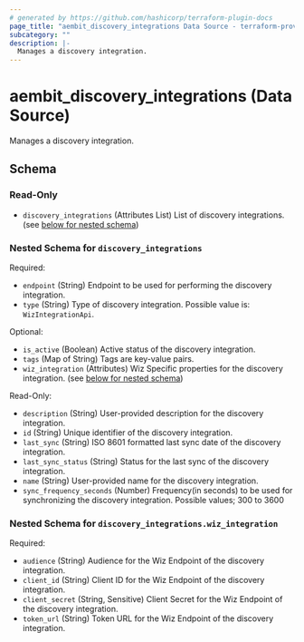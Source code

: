 ```yaml
---
# generated by https://github.com/hashicorp/terraform-plugin-docs
page_title: "aembit_discovery_integrations Data Source - terraform-provider-aembit"
subcategory: ""
description: |-
  Manages a discovery integration.
---
```


# aembit_discovery_integrations (Data Source)

Manages a discovery integration.



<!-- schema generated by tfplugindocs -->
## Schema

### Read-Only

- `discovery_integrations` (Attributes List) List of discovery integrations. (see [below for nested schema](#nestedatt--discovery_integrations))

<a id="nestedatt--discovery_integrations"></a>
### Nested Schema for `discovery_integrations`

Required:

- `endpoint` (String) Endpoint to be used for performing the discovery integration.
- `type` (String) Type of discovery integration. Possible value is: `WizIntegrationApi`.

Optional:

- `is_active` (Boolean) Active status of the discovery integration.
- `tags` (Map of String) Tags are key-value pairs.
- `wiz_integration` (Attributes) Wiz Specific properties for the discovery integration. (see [below for nested schema](#nestedatt--discovery_integrations--wiz_integration))

Read-Only:

- `description` (String) User-provided description for the discovery integration.
- `id` (String) Unique identifier of the discovery integration.
- `last_sync` (String) ISO 8601 formatted last sync date of the discovery integration.
- `last_sync_status` (String) Status for the last sync of the discovery integration.
- `name` (String) User-provided name for the discovery integration.
- `sync_frequency_seconds` (Number) Frequency(in seconds) to be used for synchronizing the discovery integration. Possible values; 300 to 3600

<a id="nestedatt--discovery_integrations--wiz_integration"></a>
### Nested Schema for `discovery_integrations.wiz_integration`

Required:

- `audience` (String) Audience for the Wiz Endpoint of the discovery integration.
- `client_id` (String) Client ID for the Wiz Endpoint of the discovery integration.
- `client_secret` (String, Sensitive) Client Secret for the Wiz Endpoint of the discovery integration.
- `token_url` (String) Token URL for the Wiz Endpoint of the discovery integration.
